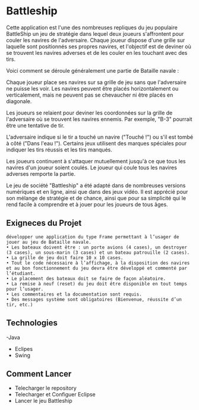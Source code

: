 # Battleship
 Cette application est l'une des nombreuses repliques du jeu populaire BattleShip un jeu de stratégie dans lequel deux joueurs s'affrontent pour couler les navires de l'adversaire. Chaque joueur dispose d'une grille sur laquelle sont positionnés ses propres navires, et l'objectif est de deviner où se trouvent les navires adverses et de les couler en les touchant avec des tirs.

Voici comment se déroule généralement une partie de Bataille navale :

Chaque joueur place ses navires sur sa grille de jeu sans que l'adversaire ne puisse les voir. Les navires peuvent être placés horizontalement ou verticalement, mais ne peuvent pas se chevaucher ni être placés en diagonale.

Les joueurs se relaient pour deviner les coordonnées sur la grille de l'adversaire où se trouvent les navires ennemis. Par exemple, "B-3" pourrait être une tentative de tir.

L'adversaire indique si le tir a touché un navire ("Touché !") ou s'il est tombé à côté ("Dans l'eau !"). Certains jeux utilisent des marques spéciales pour indiquer les tirs réussis et les tirs manqués.

Les joueurs continuent à s'attaquer mutuellement jusqu'à ce que tous les navires d'un joueur soient coulés. Le joueur qui coule tous les navires adverses remporte la partie.

Le jeu de société "Battleship" a été adapté dans de nombreuses versions numériques et en ligne, ainsi que dans des jeux vidéo. Il est apprécié pour son mélange de stratégie et de chance, ainsi que pour sa simplicité qui le rend facile à comprendre et à jouer pour les joueurs de tous âges.

## Exigneces du Projet 
    développer une application du type Frame permettant à l’usager de jouer au jeu de Bataille navale.
    • Les bateaux doivent être : un porte avions (4 cases), un destroyer (3 cases), un sous-marin (3 cases) et un bateau patrouille (2 cases).
    • La grille de jeu doit faire 10 x 10 cases.
    • Tout le code nécessaire à l’affichage, à la disposition des navires et au bon fonctionnement du jeu devra être développé et commenté par l’étudiant.
    • Le placement des bateaux doit se faire de façon aléatoire.
    • La remise à neuf (reset) du jeu doit être disponible en tout temps pour l’usager.
    • Les commentaires et la documentation sont requis.
    • Des messages système sont obligatoires (Bienvenue, réussite d’un tir, etc.)
## Technologies
-Java
- Eclipes
- Swing

## Comment Lancer
- Telecharger le repository
- Telecharger et Configuer Eclipse
- Lancer le jeu Battleship



